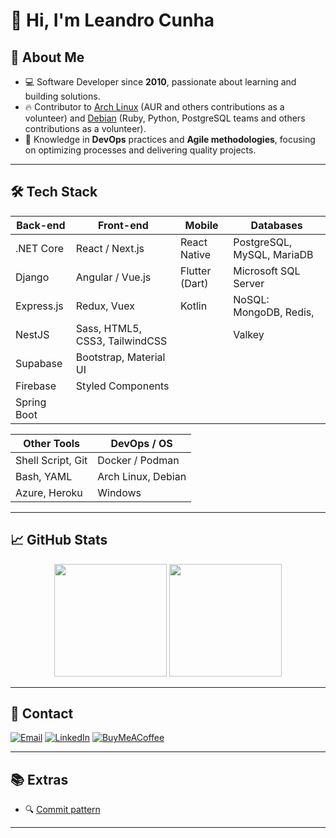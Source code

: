 # 👋 Hi, I'm Leandro Cunha

## 🚀 About Me

- 💻 Software Developer since **2010**, passionate about learning and building solutions.
- 🔥 Contributor to [Arch Linux](https://github.com/archlinux) (AUR and others contributions as a volunteer) and [Debian](https://github.com/debian) (Ruby, Python, PostgreSQL teams and others contributions as a volunteer).
- 🚀 Knowledge in **DevOps** practices and **Agile methodologies**, focusing on optimizing processes and delivering quality projects.

---

## 🛠 Tech Stack

| Back-end    | Front-end                      | Mobile         | Databases                  |
| ----------- | ------------------------------ | -------------- | -------------------------- |
| .NET Core   | React / Next.js                | React Native   | PostgreSQL, MySQL, MariaDB |
| Django      | Angular / Vue.js               | Flutter (Dart) | Microsoft SQL Server       |
| Express.js  | Redux, Vuex                    | Kotlin         | NoSQL: MongoDB, Redis,     |
| NestJS      | Sass, HTML5, CSS3, TailwindCSS |                | Valkey                     |
| Supabase    | Bootstrap, Material UI         |                |                            |
| Firebase    | Styled Components              |                |                            |
| Spring Boot |                                |                |                            |

| Other Tools       | DevOps / OS        |
| ----------------- | ------------------ |
| Shell Script, Git | Docker / Podman    |
| Bash, YAML        | Arch Linux, Debian |
| Azure, Heroku     | Windows            |

---

## 📈 GitHub Stats

<div align="center">
  <img height="180em" src="https://github-readme-stats.vercel.app/api?username=leandrocunha526&show_icons=true&theme=dracula&include_all_commits=true&count_private=true"/>
  <img height="180em" src="https://github-readme-stats.vercel.app/api/top-langs/?username=leandrocunha526&layout=compact&langs_count=10&theme=dracula"/>
</div>

---

## 🔗 Contact

[![Email](https://img.shields.io/badge/Email-D14836?style=for-the-badge&logo=gmail&logoColor=white)](mailto:leandrocunhaemail@gmail.com)
[![LinkedIn](https://img.shields.io/badge/LinkedIn-0077B5?style=for-the-badge&logo=linkedin&logoColor=white)](https://www.linkedin.com/in/leandrocunha123)
[![BuyMeACoffee](https://img.shields.io/badge/Buy%20Me%20a%20Coffee-FFDD00?style=for-the-badge&logo=buy-me-a-coffee&logoColor=black)](https://www.buymeacoffee.com/leandrocunha)

---

## 📚 Extras

- 🔍 [Commit pattern](https://gist.github.com/leandrocunha526/f5bf86a5429401af5acba7fe811d4e7d)

---
